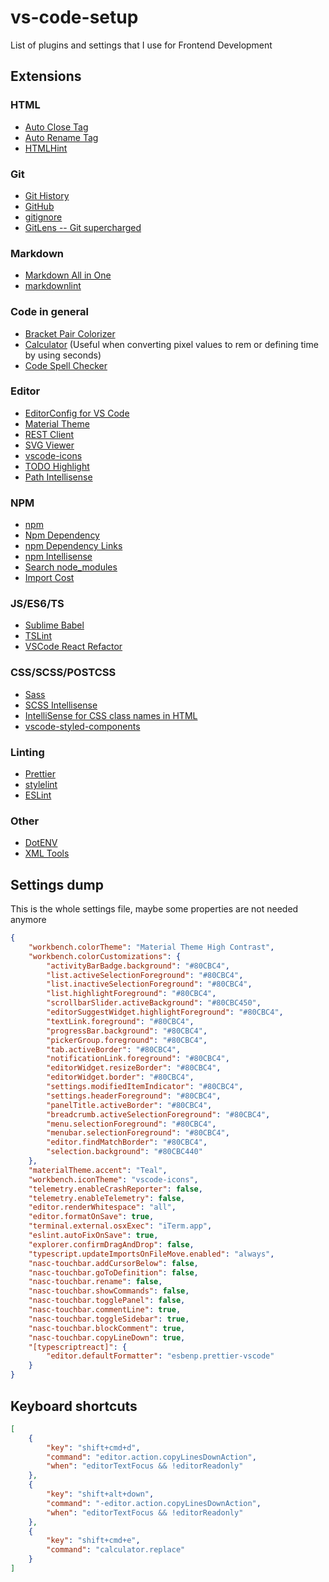 # vs-code-setup
List of plugins and settings that I use for Frontend Development

## Extensions

### HTML

- [Auto Close Tag](https://github.com/formulahendry/vscode-auto-close-tag)
- [Auto Rename Tag](https://github.com/formulahendry/vscode-auto-rename-tag)
- [HTMLHint](https://github.com/Microsoft/vscode-htmlhint)

### Git

- [Git History](https://github.com/DonJayamanne/gitHistoryVSCode)
- [GitHub](https://github.com/KnisterPeter/vscode-github)
- [gitignore](https://github.com/CodeZombieCH/vscode-gitignore)
- [GitLens -- Git supercharged](https://github.com/eamodio/vscode-gitlens)

### Markdown

- [Markdown All in One](https://github.com/yzhang-gh/vscode-markdown)
- [markdownlint](https://github.com/DavidAnson/vscode-markdownlint)

### Code in general

- [Bracket Pair Colorizer](https://github.com/CoenraadS/BracketPair)
- [Calculator](https://github.com/lixquid/vscode-calculator) (Useful when converting pixel values to rem or defining time by using seconds)
- [Code Spell Checker](https://github.com/streetsidesoftware/vscode-spell-checker)

### Editor

- [EditorConfig for VS Code](https://github.com/editorconfig/editorconfig-vscode)
- [Material Theme](https://github.com/equinusocio/vsc-material-theme)
- [REST Client](https://github.com/Huachao/vscode-restclient.git)
- [SVG Viewer](https://github.com/cssho/vscode-svgviewer)
- [vscode-icons](https://github.com/vscode-icons/vscode-icons)
- [TODO Highlight](https://github.com/wayou/vscode-todo-highlight)
- [Path Intellisense](https://github.com/ChristianKohler/PathIntellisense)

### NPM

- [npm](https://github.com/Microsoft/vscode-npm-scripts)
- [Npm Dependency](https://github.com/leftstick/vscode-npm-dependency)
- [npm Dependency Links](https://github.com/herrmannplatz/npm-dependency-links)
- [npm Intellisense](https://github.com/ChristianKohler/NpmIntellisense)
- [Search node_modules](https://github.com/jasonnutter/vscode-search-node-modules)
- [Import Cost](https://github.com/wix/import-cost)

### JS/ES6/TS

- [Sublime Babel](https://github.com/joshpeng/Sublime-Babel-VSCode)
- [TSLint](https://github.com/Microsoft/vscode-typescript-tslint-plugin)
- [VSCode React Refactor](https://github.com/planbcoding/vscode-react-refactor)

### CSS/SCSS/POSTCSS

- [Sass](https://github.com/robinbentley/vscode-sass-indented)
- [SCSS Intellisense](https://github.com/mrmlnc/vscode-scss)
- [IntelliSense for CSS class names in HTML](https://github.com/Zignd/HTML-CSS-Class-Completion)
- [vscode-styled-components](https://github.com/styled-components/vscode-styled-components)

### Linting

- [Prettier](https://github.com/prettier/prettier-vscode)
- [stylelint](https://github.com/shinnn/vscode-stylelint)
- [ESLint](https://github.com/Microsoft/vscode-eslint)

### Other

- [DotENV](https://github.com/mikestead/vscode-dotenv)
- [XML Tools](https://github.com/DotJoshJohnson/vscode-xml)

## Settings dump

This is the whole settings file, maybe some properties are not needed anymore

```json
{
    "workbench.colorTheme": "Material Theme High Contrast",
    "workbench.colorCustomizations": {
        "activityBarBadge.background": "#80CBC4",
        "list.activeSelectionForeground": "#80CBC4",
        "list.inactiveSelectionForeground": "#80CBC4",
        "list.highlightForeground": "#80CBC4",
        "scrollbarSlider.activeBackground": "#80CBC450",
        "editorSuggestWidget.highlightForeground": "#80CBC4",
        "textLink.foreground": "#80CBC4",
        "progressBar.background": "#80CBC4",
        "pickerGroup.foreground": "#80CBC4",
        "tab.activeBorder": "#80CBC4",
        "notificationLink.foreground": "#80CBC4",
        "editorWidget.resizeBorder": "#80CBC4",
        "editorWidget.border": "#80CBC4",
        "settings.modifiedItemIndicator": "#80CBC4",
        "settings.headerForeground": "#80CBC4",
        "panelTitle.activeBorder": "#80CBC4",
        "breadcrumb.activeSelectionForeground": "#80CBC4",
        "menu.selectionForeground": "#80CBC4",
        "menubar.selectionForeground": "#80CBC4",
        "editor.findMatchBorder": "#80CBC4",
        "selection.background": "#80CBC440"
    },
    "materialTheme.accent": "Teal",
    "workbench.iconTheme": "vscode-icons",
    "telemetry.enableCrashReporter": false,
    "telemetry.enableTelemetry": false,
    "editor.renderWhitespace": "all",
    "editor.formatOnSave": true,
    "terminal.external.osxExec": "iTerm.app",
    "eslint.autoFixOnSave": true,
    "explorer.confirmDragAndDrop": false,
    "typescript.updateImportsOnFileMove.enabled": "always",
    "nasc-touchbar.addCursorBelow": false,
    "nasc-touchbar.goToDefinition": false,
    "nasc-touchbar.rename": false,
    "nasc-touchbar.showCommands": false,
    "nasc-touchbar.togglePanel": false,
    "nasc-touchbar.commentLine": true,
    "nasc-touchbar.toggleSidebar": true,
    "nasc-touchbar.blockComment": true,
    "nasc-touchbar.copyLineDown": true,
    "[typescriptreact]": {
        "editor.defaultFormatter": "esbenp.prettier-vscode"
    }
}
```

## Keyboard shortcuts

```json
[
    {
        "key": "shift+cmd+d",
        "command": "editor.action.copyLinesDownAction",
        "when": "editorTextFocus && !editorReadonly"
    },
    {
        "key": "shift+alt+down",
        "command": "-editor.action.copyLinesDownAction",
        "when": "editorTextFocus && !editorReadonly"
    },
    {
        "key": "shift+cmd+e",
        "command": "calculator.replace"
    }
]
```
